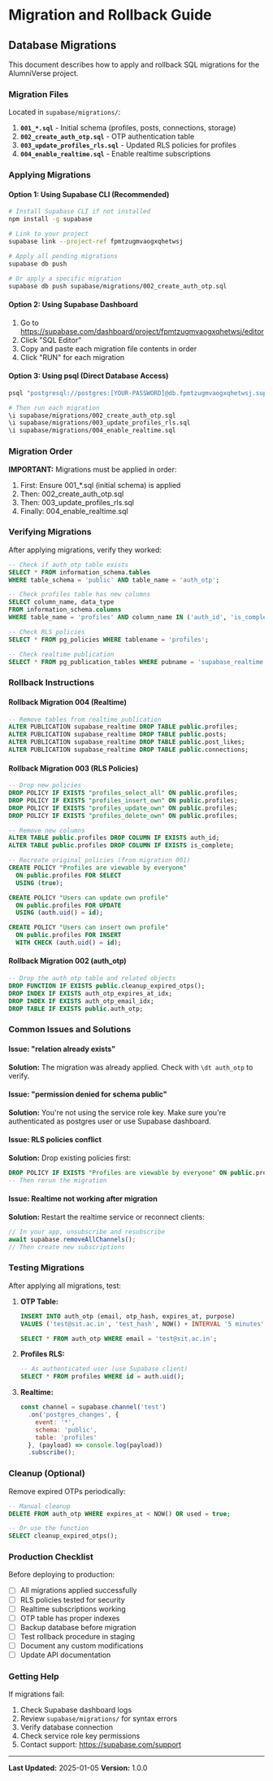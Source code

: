 # Migration and Rollback Guide

## Database Migrations

This document describes how to apply and rollback SQL migrations for the AlumniVerse project.

### Migration Files

Located in `supabase/migrations/`:

1. **`001_*.sql`** - Initial schema (profiles, posts, connections, storage)
2. **`002_create_auth_otp.sql`** - OTP authentication table
3. **`003_update_profiles_rls.sql`** - Updated RLS policies for profiles
4. **`004_enable_realtime.sql`** - Enable realtime subscriptions

### Applying Migrations

#### Option 1: Using Supabase CLI (Recommended)

```bash
# Install Supabase CLI if not installed
npm install -g supabase

# Link to your project
supabase link --project-ref fpmtzugmvaogxqhetwsj

# Apply all pending migrations
supabase db push

# Or apply a specific migration
supabase db push supabase/migrations/002_create_auth_otp.sql
```

#### Option 2: Using Supabase Dashboard

1. Go to https://supabase.com/dashboard/project/fpmtzugmvaogxqhetwsj/editor
2. Click "SQL Editor"
3. Copy and paste each migration file contents in order
4. Click "RUN" for each migration

#### Option 3: Using psql (Direct Database Access)

```bash
psql "postgresql://postgres:[YOUR-PASSWORD]@db.fpmtzugmvaogxqhetwsj.supabase.co:5432/postgres"

# Then run each migration
\i supabase/migrations/002_create_auth_otp.sql
\i supabase/migrations/003_update_profiles_rls.sql
\i supabase/migrations/004_enable_realtime.sql
```

### Migration Order

**IMPORTANT:** Migrations must be applied in order:

1. First: Ensure 001_*.sql (initial schema) is applied
2. Then: 002_create_auth_otp.sql
3. Then: 003_update_profiles_rls.sql
4. Finally: 004_enable_realtime.sql

### Verifying Migrations

After applying migrations, verify they worked:

```sql
-- Check if auth_otp table exists
SELECT * FROM information_schema.tables 
WHERE table_schema = 'public' AND table_name = 'auth_otp';

-- Check profiles table has new columns
SELECT column_name, data_type 
FROM information_schema.columns 
WHERE table_name = 'profiles' AND column_name IN ('auth_id', 'is_complete');

-- Check RLS policies
SELECT * FROM pg_policies WHERE tablename = 'profiles';

-- Check realtime publication
SELECT * FROM pg_publication_tables WHERE pubname = 'supabase_realtime';
```

### Rollback Instructions

#### Rollback Migration 004 (Realtime)

```sql
-- Remove tables from realtime publication
ALTER PUBLICATION supabase_realtime DROP TABLE public.profiles;
ALTER PUBLICATION supabase_realtime DROP TABLE public.posts;
ALTER PUBLICATION supabase_realtime DROP TABLE public.post_likes;
ALTER PUBLICATION supabase_realtime DROP TABLE public.connections;
```

#### Rollback Migration 003 (RLS Policies)

```sql
-- Drop new policies
DROP POLICY IF EXISTS "profiles_select_all" ON public.profiles;
DROP POLICY IF EXISTS "profiles_insert_own" ON public.profiles;
DROP POLICY IF EXISTS "profiles_update_own" ON public.profiles;
DROP POLICY IF EXISTS "profiles_delete_own" ON public.profiles;

-- Remove new columns
ALTER TABLE public.profiles DROP COLUMN IF EXISTS auth_id;
ALTER TABLE public.profiles DROP COLUMN IF EXISTS is_complete;

-- Recreate original policies (from migration 001)
CREATE POLICY "Profiles are viewable by everyone"
  ON public.profiles FOR SELECT
  USING (true);

CREATE POLICY "Users can update own profile"
  ON public.profiles FOR UPDATE
  USING (auth.uid() = id);

CREATE POLICY "Users can insert own profile"
  ON public.profiles FOR INSERT
  WITH CHECK (auth.uid() = id);
```

#### Rollback Migration 002 (auth_otp)

```sql
-- Drop the auth_otp table and related objects
DROP FUNCTION IF EXISTS public.cleanup_expired_otps();
DROP INDEX IF EXISTS auth_otp_expires_at_idx;
DROP INDEX IF EXISTS auth_otp_email_idx;
DROP TABLE IF EXISTS public.auth_otp;
```

### Common Issues and Solutions

#### Issue: "relation already exists"
**Solution:** The migration was already applied. Check with `\dt auth_otp` to verify.

#### Issue: "permission denied for schema public"
**Solution:** You're not using the service role key. Make sure you're authenticated as postgres user or use Supabase dashboard.

#### Issue: RLS policies conflict
**Solution:** Drop existing policies first:
```sql
DROP POLICY IF EXISTS "Profiles are viewable by everyone" ON public.profiles;
-- Then rerun the migration
```

#### Issue: Realtime not working after migration
**Solution:** Restart the realtime service or reconnect clients:
```javascript
// In your app, unsubscribe and resubscribe
await supabase.removeAllChannels();
// Then create new subscriptions
```

### Testing Migrations

After applying all migrations, test:

1. **OTP Table:**
   ```sql
   INSERT INTO auth_otp (email, otp_hash, expires_at, purpose)
   VALUES ('test@sit.ac.in', 'test_hash', NOW() + INTERVAL '5 minutes', 'signup');
   
   SELECT * FROM auth_otp WHERE email = 'test@sit.ac.in';
   ```

2. **Profiles RLS:**
   ```sql
   -- As authenticated user (use Supabase client)
   SELECT * FROM profiles WHERE id = auth.uid();
   ```

3. **Realtime:**
   ```javascript
   const channel = supabase.channel('test')
     .on('postgres_changes', {
       event: '*',
       schema: 'public',
       table: 'profiles'
     }, (payload) => console.log(payload))
     .subscribe();
   ```

### Cleanup (Optional)

Remove expired OTPs periodically:

```sql
-- Manual cleanup
DELETE FROM auth_otp WHERE expires_at < NOW() OR used = true;

-- Or use the function
SELECT cleanup_expired_otps();
```

### Production Checklist

Before deploying to production:

- [ ] All migrations applied successfully
- [ ] RLS policies tested for security
- [ ] Realtime subscriptions working
- [ ] OTP table has proper indexes
- [ ] Backup database before migration
- [ ] Test rollback procedure in staging
- [ ] Document any custom modifications
- [ ] Update API documentation

### Getting Help

If migrations fail:

1. Check Supabase dashboard logs
2. Review `supabase/migrations/` for syntax errors
3. Verify database connection
4. Check service role key permissions
5. Contact support: https://supabase.com/support

---

**Last Updated:** 2025-01-05
**Version:** 1.0.0
